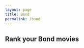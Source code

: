 ```yaml
---
layout: page
title: Bond
permalink: /bond
---
```


## Rank your Bond movies

<div data-paperform-id="hcyef1ml" data-takeover="0"></div><script>(function() { var script = document.createElement('script'); script.src = "https://paperform.co/__embed.min.js";document.body.appendChild(script); })()</script>

